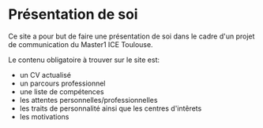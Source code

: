 Présentation de soi
====

Ce site a pour but de faire une présentation de soi dans le cadre d'un projet de communication du Master1 ICE Toulouse.

Le contenu obligatoire à trouver sur le site est:
   - un CV actualisé
   - un parcours professionnel
   - une liste de compétences
   - les attentes personnelles/professionnelles 
   - les traits de personnalité ainsi que les centres d'intêrets
   - les motivations

